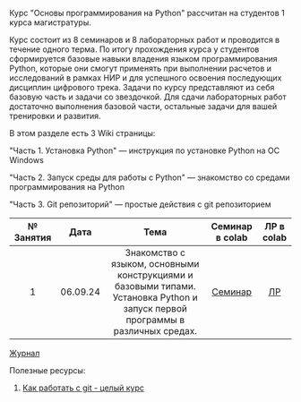 Курс "Основы программирования на Python" рассчитан на студентов 1 курса магистратуры. 

Курс состоит из 8 семинаров и 8 лабораторных работ и проводится в течение одного терма. По итогу прохождения курса у студентов сформируется базовые навыки владения языком программирования Python, которые они смогут применять при выполнении расчетов и исследований в рамках НИР и для успешного освоения последующих дисциплин цифрового трека. Задачи по курсу представляют из себя базовую часть и задачи со звездочкой. Для сдачи лабораторных работ достаточно выполнения базовой части, остальные задачи для вашей тренировки и развития.

В этом разделе есть 3 Wiki страницы:

"Часть 1. Установка Python" — инструкция по установке Python на ОС Windows

"Часть 2. Запуск среды для работы с Python" — знакомство со средами программирования на Python

"Часть 3. Git репозиторий" — простые действия с git репозиторием



|№ Занятия|Дата|Тема|Семинар в colab|ЛР в colab|
|:-:|:-:|:-:|:-:|:-:|
|1|06.09.24|Знакомство с языком, основными конструкциями и базовыми типами. Установка Python и запуск первой программы в различных средах.|[Семинар](https://colab.research.google.com/drive/1389u3tP9qGEWUpJI9Q27UVTKwIUpzZu_?usp=sharing)|[ЛР](https://colab.research.google.com/drive/1kMw3ESGhGvyyUsv2SVc1ZzVONdmQUpJQ?usp=sharing)|


[Журнал](https://docs.google.com/spreadsheets/d/15FDoFwccW_mwGxgxNSoFrq1nnM1eCHA-_nI3QvAVA14/edit?usp=sharing)

Полезные ресурсы:

1. [Как работать с git - целый курс](https://webdevkin.ru/courses/git/start)